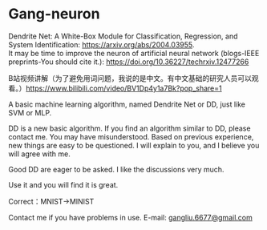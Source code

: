 # Gang-neuron
Dendrite Net: A White-Box Module for Classification, Regression, and System Identification: https://arxiv.org/abs/2004.03955.  
It may be time to improve the neuron of artificial neural network (blogs-IEEE preprints-You should cite it.): https://doi.org/10.36227/techrxiv.12477266

B站视频讲解（为了避免用词问题，我说的是中文。有中文基础的研究人员可以观看。）https://www.bilibili.com/video/BV1Dp4y1a7Bk?pop_share=1


A basic machine learning algorithm, named Dendrite Net or DD, just like SVM or MLP. 


DD is a new basic algorithm.
If you find an algorithm similar to DD, please contact me.  You may have misunderstood.
Based on previous experience, new things are easy to be questioned. 
I will explain to you, and I believe you will agree with me.

Good DD are eager to be asked. I like the discussions very much.

Use it and you will find it is great.

Correct：MNIST->MINIST


Contact me if you have problems in use.
E-mail: gangliu.6677@gmail.com
